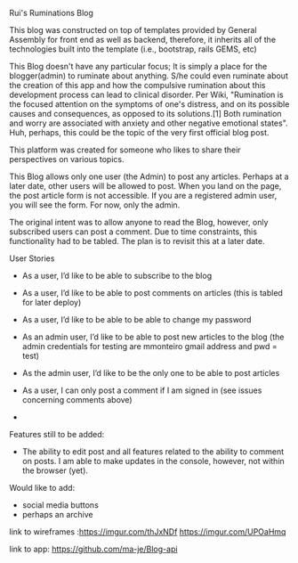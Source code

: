 Rui's Ruminations Blog

This blog was constructed on top of templates provided by General Assembly for front end as well as backend, therefore, it inherits all of the technologies built into the template (i.e., bootstrap, rails GEMS, etc)

This Blog doesn't have any particular focus; It is simply a place for the blogger(admin) to ruminate about anything. S/he could even ruminate about the creation of this app and how the compulsive rumination about this development process can lead to clinical disorder. Per Wiki, "Rumination is the focused attention on the symptoms of one's distress, and on its possible causes and consequences, as opposed to its solutions.[1] Both rumination and worry are associated with anxiety and other negative emotional states". Huh, perhaps, this could be the topic of the very first official blog post.

This platform was created for someone who likes to share their perspectives on various topics.

This Blog allows only one user (the Admin) to post any articles. Perhaps at a later date, other users will be allowed to post. When you land on the page, the post article form is not accessible. If you are a registered admin user, you will see the form. For now, only the admin.

The original intent was to allow anyone to read the Blog, however, only subscribed users can post a comment. Due to time constraints, this functionality had to be tabled. The plan is to revisit this at a later date.

User Stories

* As a user, I’d like to be able to subscribe to the blog

* As a user, I’d like to be able to post comments on articles (this is tabled for later deploy)

* As a user, I’d like to be able to be able to change my
  password

* As an admin user, I’d like to be able to post new articles to the blog (the admin credentials for testing are mmonteiro gmail address and pwd = test)

* As the admin user, I’d like to be the only one to be able to post articles

* As a user, I can only post a comment if I am signed in (see issues concerning comments above)
*

Features still to be added:
* The ability to edit post and all features related to the ability to comment on posts. I am able to make updates in the console, however, not within the browser (yet).

Would like to add:
* social media buttons
* perhaps an archive

link to wireframes :https://imgur.com/thJxNDf
https://imgur.com/UPOaHmq

link to app: https://github.com/ma-je/Blog-api
